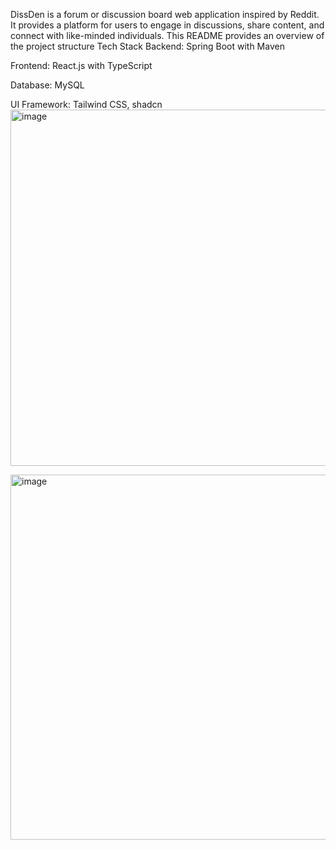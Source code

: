 DissDen is a forum or discussion board web application inspired by Reddit. It provides a platform for users to engage in discussions, share content, and connect with like-minded individuals. This README provides an overview of the project structure
Tech Stack
Backend: Spring Boot with Maven

Frontend: React.js with TypeScript

Database: MySQL

UI Framework: Tailwind CSS, shadcn
<img width="1202" height="570" alt="image" src="https://github.com/user-attachments/assets/8c934481-a522-4b8a-9a76-6045a3d02f0f" />

<img width="974" height="584" alt="image" src="https://github.com/user-attachments/assets/cfda0731-1129-4058-a5ae-d9c6d5e9e47a" />

